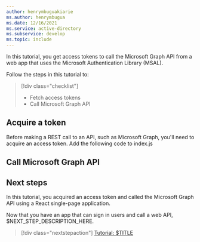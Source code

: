 ```yaml
---
author: henrymbuguakiarie
ms.author: henrymbugua
ms.date: 12/16/2021
ms.service: active-directory
ms.subservice: develop
ms.topic: include
---
```


In this tutorial, you get access tokens to call the Microsoft Graph API from a web app that uses the Microsoft Authentication Library (MSAL).

Follow the steps in this tutorial to:

> [!div class="checklist"]
>
> - Fetch access tokens
> - Call Microsoft Graph API

## Acquire a token

Before making a REST call to an API, such as Microsoft Graph, you'll need to acquire an access token. Add the following code to index.js

## Call Microsoft Graph API

## Next steps

In this tutorial, you acquired an access token and called the Microsoft Graph API using a React single-page application.

Now that you have an app that can sign in users and call a web API, $NEXT_STEP_DESCRIPTION_HERE.

> [!div class="nextstepaction"]
> [Tutorial: $TITLE](../../authorization-basics.md)
